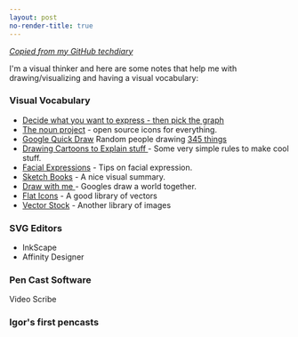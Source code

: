 ```yaml
---
layout: post
no-render-title: true
---
```


_[Copied from my GitHub techdiary](https://github.com/idvorkin/techdiary/blob/master/notes/visual-vocabulary.md)_

I'm a visual thinker and here are some notes that help me with drawing/visualizing and having a visual vocabulary:

### Visual Vocabulary

- [Decide what you want to express - then pick the graph](https://towardsdatascience.com/5-quick-and-easy-data-visualizations-in-python-with-code-a2284bae952f)
- [The noun project](http://thenounproject.com) - open source icons for everything.
- [Google Quick Draw](https://quickdraw.withgoogle.com/data) Random people drawing [345 things](https://github.com/googlecreativelab/quickdraw-dataset/blob/master/categories.txt)
- [Drawing Cartoons to Explain stuff ](https://jvns.ca/zines/) - Some very simple rules to make cool stuff.
- [Facial Expressions](http://danidraws.com/blog/2007/12/06/50-facial-expressions-and-how-to-draw-them/) - Tips on facial expression.
- [Sketch Books](http://sachachua.com/blog/category/visual-book-notes/) - A nice visual summary.
- [Draw with me ](https://worlddraw.withgoogle.com/draw) - Googles draw a world together.
- [Flat Icons](https://www.flaticon.com/) - A good library of vectors
- [Vector Stock](https://www.vectorstock.com/) - Another library of images

### SVG Editors

- InkScape
- Affinity Designer

### Pen Cast Software

Video Scribe

### Igor's first pencasts

